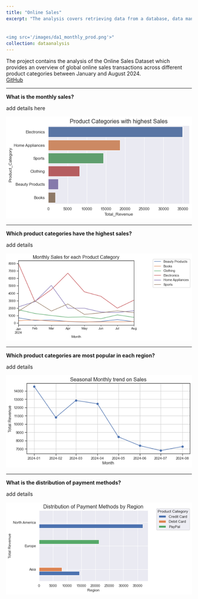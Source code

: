 ```yaml
---
title: "Online Sales"
excerpt: "The analysis covers retrieving data from a database, data manipulation, visualizations and answering the business questions.<br/>


<img src='/images/da1_monthly_prod.png'>"
collection: dataanalysis
---
```


The project contains the analysis of the Online Sales Dataset which provides an overview of global online sales transactions across different product categories between January and August 2024.
<br/>
[GitHub](https://github.com)




---
**What is the monthly sales?**

add details here



<img src='/images/sales1.png'>


---
**Which product categories have the highest sales?**

add details



<img src='/images/sales3.png'>


---
**Which product categories are most popular in each region?**

add details



<img src='/images/sales5.png'>

---
**What is the distribution of payment methods?**

add details



<img src='/images/sales6.png'>




